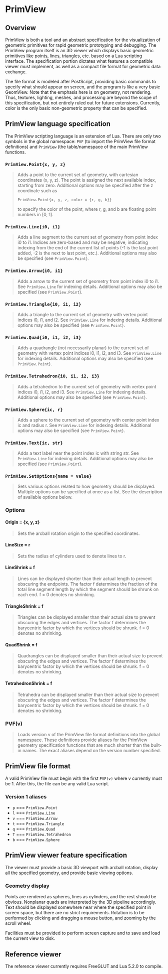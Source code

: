 PrimView
========

Overview
--------
PrimView is both a tool and an abstract specification for the visualization of geometric primitives for rapid geometric prototyping and debugging. The PrimView program itself is an 3D viewer which displays basic geometric primitives like points, lines, triangles, etc. based on a Lua scripting interface. The specification portion dictates what features a compatible viewer must implement, as well as a compact file format for geometric data exchange.

The file format is modeled after PostScript, providing basic commands to specify what should appear on screen, and the program is like a very basic GeomView. Note that the emphasis here is on geometry, not rendering. Thus, textures, lighting, meshes, and processing are beyond the scope of this specification, but not entirely ruled out for future extensions. Currently, color is the only basic non-geometric property that can be specified.

PrimView language specification
-------------------------------
The PrimView scripting language is an extension of Lua. There are only two symbols in the global namespace: `PVF` (to import the PrimView file format definitions) and `PrimView` (the table/namespace of the main PrimView functions.

### `PrimView.Point{x, y, z}`

> Adds a point to the current set of geometry, with cartesian coordinates (x, y, z). The point is assigned the next available index, starting from zero. Additional options may be specified after the z coordinate such as
>
>`PrimView.Point{x, y, z, color = {r, g, b}}`
>
> to specify the color of the point, where r, g, and b are floating point numbers in [0, 1].

### `PrimView.Line{i0, i1}`

> Adds a line segment to the current set of geometry from point index i0 to i1.
> Indices are zero-based and may be negative, indicating indexing from the end of the current list of points (-1 is the last point added, -2 is the next to last point, etc.).
> Additional options may also be specified (see `PrimView.Point`).

### `PrimView.Arrow{i0, i1}`

> Adds a arrow to the current set of geometry from point index i0 to i1.
> See `PrimView.Line` for indexing details.
> Additional options may also be specified (see `PrimView.Point`).

### `PrimView.Triangle{i0, i1, i2}`

> Adds a triangle to the current set of geometry with vertex point indices i0, i1, and i2. 
> See `PrimView.Line` for indexing details.
> Additional options may also be specified (see `PrimView.Point`).

### `PrimView.Quad{i0, i1, i2, i3}`

> Adds a quadrangle (not necessarily planar) to the current set of geometry with vertex point indices i0, i1, i2, and i3. 
> See `PrimView.Line` for indexing details.
> Additional options may also be specified (see `PrimView.Point`).


### `PrimView.Tetrahedron{i0, i1, i2, i3}`

> Adds a tetrahedron to the current set of geometry with vertex point indices i0, i1, i2, and i3. 
> See `PrimView.Line` for indexing details.
> Additional options may also be specified (see `PrimView.Point`).

### `PrimView.Sphere{ic, r}`

> Adds a sphere to the current set of geometry with center point index ic and radius r. 
> See `PrimView.Line` for indexing details.
> Additional options may also be specified (see `PrimView.Point`).

### `PrimView.Text{ic, str}`

> Adds a text label near the point index ic with string str.
> See `PrimView.Line` for indexing details.
> Additional options may also be specified (see `PrimView.Point`).

### `PrimView.SetOptions{name = value}`

> Sets various options related to how geometry should be displayed. Multiple options can be specified at once as a list.
> See the description of available options below.

### Options

#### Origin = {x, y, z}

> Sets the arcball rotation origin to the specified coordinates.

#### LineSize = r

> Sets the radius of cylinders used to denote lines to r.

#### LineShrink = f

> Lines can be displayed shorter than their actual length to prevent obscuring the endpoints.
> The factor f determines the fraction of the total line segment length by which the segment should be shrunk on each end.
> f = 0 denotes no shrinking.

#### TriangleShrink = f

> Triangles can be displayed smaller than their actual size to prevent obscuring the edges and vertices.
> The factor f determines the barycentric factor by which the vertices should be shrunk.
> f = 0 denotes no shrinking.

#### QuadShrink = f

> Quadrangles can be displayed smaller than their actual size to prevent obscuring the edges and vertices.
> The factor f determines the barycentric factor by which the vertices should be shrunk.
> f = 0 denotes no shrinking.

#### TetrahedronShrink = f

> Tetrahedra can be displayed smaller than their actual size to prevent obscuring the edges and vertices.
> The factor f determines the barycentric factor by which the vertices should be shrunk.
> f = 0 denotes no shrinking.

### PVF(v)

> Loads version v of the PrimView file format definitions into the global namespace.
> These definitions provide aliases for the PrimView geometry specification functions that are much shorter than the built-in names.
> The exact aliases depend on the version number specified.

PrimView file format
--------------------
A valid PrimView file must begin with the first `PVF(v)` where v currently must be 1. After this, the file can be any valid Lua script.

### Version 1 aliases

* `p` === `PrimView.Point`
* `l` === `PrimView.Line`
* `v` === `PrimView.Arrow`
* `t` === `PrimView.Triangle`
* `q` === `PrimView.Quad`
* `T` === `PrimView.Tetrahedron`
* `b` === `PrimView.Sphere`

PrimView viewer feature specification
-------------------------------------

The viewer must provide a basic 3D viewport with arcball rotation, display all the specified geometry, and provide basic viewing options.

### Geometry display

Points are rendered as spheres, lines as cylinders, and the rest should be obvious. Nonplanar quads are interpreted by the 3D pipeline accordingly.
Text should be displayed somewhere near where the specified point in screen space, but there are no strict requirements.
Rotation is to be performed by clicking and dragging a mouse button, and zooming by the scroll wheel.

Facilities must be provided to perform screen capture and to save and load the current view to disk.

Reference viewer
----------------
The reference viewer currently requires FreeGLUT and Lua 5.2.0 to compile.

